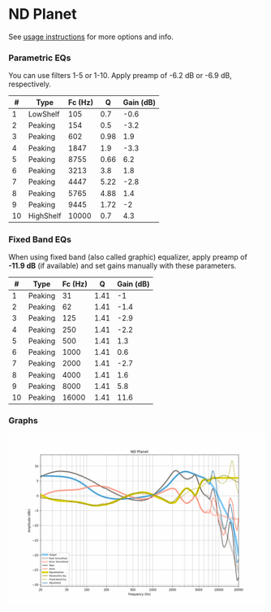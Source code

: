 # ND Planet
See [usage instructions](https://github.com/jaakkopasanen/AutoEq#usage) for more options and info.

### Parametric EQs
You can use filters 1-5 or 1-10. Apply preamp of -6.2 dB or -6.9 dB, respectively.

|   # | Type      |   Fc (Hz) |    Q |   Gain (dB) |
|-----|-----------|-----------|------|-------------|
|   1 | LowShelf  |       105 | 0.7  |        -0.6 |
|   2 | Peaking   |       154 | 0.5  |        -3.2 |
|   3 | Peaking   |       602 | 0.98 |         1.9 |
|   4 | Peaking   |      1847 | 1.9  |        -3.3 |
|   5 | Peaking   |      8755 | 0.66 |         6.2 |
|   6 | Peaking   |      3213 | 3.8  |         1.8 |
|   7 | Peaking   |      4447 | 5.22 |        -2.8 |
|   8 | Peaking   |      5765 | 4.88 |         1.4 |
|   9 | Peaking   |      9445 | 1.72 |        -2   |
|  10 | HighShelf |     10000 | 0.7  |         4.3 |

### Fixed Band EQs
When using fixed band (also called graphic) equalizer, apply preamp of **-11.9 dB** (if available) and set gains manually with these parameters.

|   # | Type    |   Fc (Hz) |    Q |   Gain (dB) |
|-----|---------|-----------|------|-------------|
|   1 | Peaking |        31 | 1.41 |        -1   |
|   2 | Peaking |        62 | 1.41 |        -1.4 |
|   3 | Peaking |       125 | 1.41 |        -2.9 |
|   4 | Peaking |       250 | 1.41 |        -2.2 |
|   5 | Peaking |       500 | 1.41 |         1.3 |
|   6 | Peaking |      1000 | 1.41 |         0.6 |
|   7 | Peaking |      2000 | 1.41 |        -2.7 |
|   8 | Peaking |      4000 | 1.41 |         1.6 |
|   9 | Peaking |      8000 | 1.41 |         5.8 |
|  10 | Peaking |     16000 | 1.41 |        11.6 |

### Graphs
![](./ND%20Planet.png)
